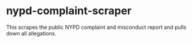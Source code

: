 # nypd-complaint-scraper
This scrapes the public NYPD complaint and misconduct report and pulls down all allegations.
